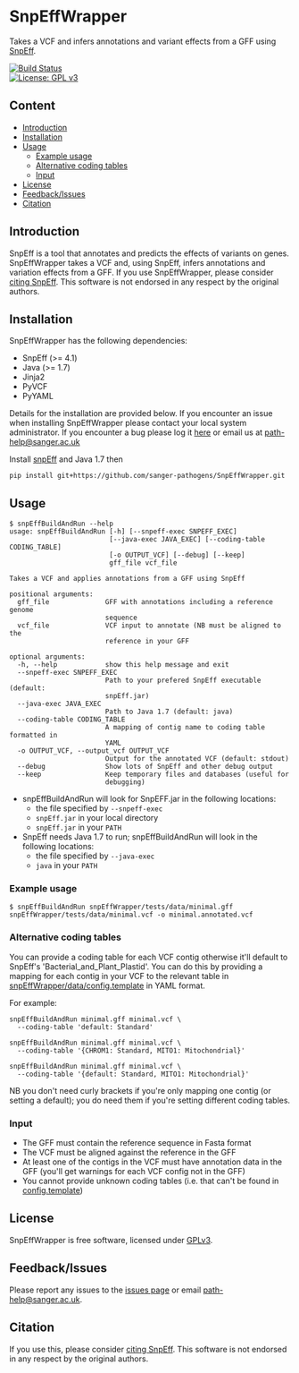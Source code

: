 # SnpEffWrapper
Takes a VCF and infers annotations and variant effects from a GFF using [SnpEff](http://snpeff.sourceforge.net/).

[![Build Status](https://travis-ci.org/sanger-pathogens/SnpEffWrapper.svg?branch=master)](https://travis-ci.org/sanger-pathogens/SnpEffWrapper)  
[![License: GPL v3](https://img.shields.io/badge/License-GPL%20v3-brightgreen.svg)](https://github.com/sanger-pathogens/SnpEffWrapper/blob/master/LICENSE)  

## Content
  * [Introduction](#introduction)
  * [Installation](#installation)
  * [Usage](#usage)
    * [Example usage](#example-usage)
    * [Alternative coding tables](#alternative-coding-tables)
    * [Input](#input)
  * [License](#license)
  * [Feedback/Issues](#feedbackissues)
  * [Citation](#citation)

## Introduction
SnpEff is a tool that annotates and predicts the effects of variants on genes. SnpEffWrapper takes a VCF and, using SnpEff, infers annotations and variation effects from a GFF. If you use SnpEffWrapper, please consider [citing SnpEff](http://snpeff.sourceforge.net/SnpEff.html#citing). This software is not endorsed in any respect by the original authors.

## Installation
SnpEffWrapper has the following dependencies:

 * SnpEff (>= 4.1)
 * Java (>= 1.7)
 * Jinja2
 * PyVCF
 * PyYAML

Details for the installation are provided below. If you encounter an issue when installing SnpEffWrapper please contact your local system administrator. If you encounter a bug please log it [here](https://github.com/sanger-pathogens/SnpEffWrapper/issues) or email us at path-help@sanger.ac.uk

Install [snpEff](http://snpeff.sourceforge.net/) and Java 1.7 then

```
pip install git+https://github.com/sanger-pathogens/SnpEffWrapper.git
```

## Usage
```
$ snpEffBuildAndRun --help
usage: snpEffBuildAndRun [-h] [--snpeff-exec SNPEFF_EXEC]
                         [--java-exec JAVA_EXEC] [--coding-table CODING_TABLE]
                         [-o OUTPUT_VCF] [--debug] [--keep]
                         gff_file vcf_file

Takes a VCF and applies annotations from a GFF using SnpEff

positional arguments:
  gff_file              GFF with annotations including a reference genome
                        sequence
  vcf_file              VCF input to annotate (NB must be aligned to the
                        reference in your GFF

optional arguments:
  -h, --help            show this help message and exit
  --snpeff-exec SNPEFF_EXEC
                        Path to your prefered SnpEff executable (default:
                        snpEff.jar)
  --java-exec JAVA_EXEC
                        Path to Java 1.7 (default: java)
  --coding-table CODING_TABLE
                        A mapping of contig name to coding table formatted in
                        YAML
  -o OUTPUT_VCF, --output_vcf OUTPUT_VCF
                        Output for the annotated VCF (default: stdout)
  --debug               Show lots of SnpEff and other debug output
  --keep                Keep temporary files and databases (useful for
                        debugging)
```

* snpEffBuildAndRun will look for SnpEFF.jar in the following locations:
  * the file specified by `--snpeff-exec`
  * `snpEff.jar` in your local directory
  * `snpEff.jar` in your `PATH`
* SnpEff needs Java 1.7 to run; snpEffBuildAndRun will look in the following locations:
  * the file specified by `--java-exec`
  * `java` in your `PATH`

### Example usage
```
$ snpEffBuildAndRun snpEffWrapper/tests/data/minimal.gff snpEffWrapper/tests/data/minimal.vcf -o minimal.annotated.vcf
```
### Alternative coding tables

You can provide a coding table for each VCF contig otherwise it'll default to SnpEff's 'Bacterial_and_Plant_Plastid'. You can do this by providing a mapping for each contig in your VCF to the relevant table in [snpEffWrapper/data/config.template](snpEffWrapper/data/config.template) in YAML format.

For example:
```
snpEffBuildAndRun minimal.gff minimal.vcf \
  --coding-table 'default: Standard'
  
snpEffBuildAndRun minimal.gff minimal.vcf \
  --coding-table '{CHROM1: Standard, MITO1: Mitochondrial}'
  
snpEffBuildAndRun minimal.gff minimal.vcf \
  --coding-table '{default: Standard, MITO1: Mitochondrial}'
```

NB you don't need curly brackets if you're only mapping one contig (or setting a default); you do need them if you're setting different coding tables.

### Input

* The GFF must contain the reference sequence in Fasta format
* The VCF must be aligned against the reference in the GFF
* At least one of the contigs in the VCF must have annotation data in the GFF (you'll get warnings for each VCF config not in the GFF)
* You cannot provide unknown coding tables (i.e. that can't be found in [config.template](snpEffWrapper/data/config.template))

## License
SnpEffWrapper is free software, licensed under [GPLv3](https://github.com/sanger-pathogens/snpeffwrapper/blob/master/LICENSE).

## Feedback/Issues
Please report any issues to the [issues page](https://github.com/sanger-pathogens/snpeffwrapper/issues) or email path-help@sanger.ac.uk.

## Citation
If you use this, please consider [citing SnpEff](http://snpeff.sourceforge.net/SnpEff.html#citing). This software is not endorsed in any respect by the original authors.